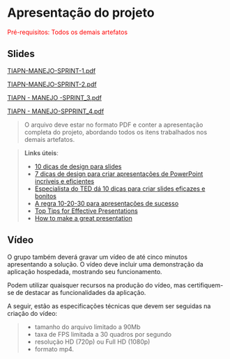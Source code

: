 # Apresentação do projeto

<span style="color:red">Pré-requisitos: Todos os demais artefatos</span>


## Slides

[TIAPN-MANEJO-SPRINT-1.pdf](https://github.com/user-attachments/files/19233468/TIAPN-MANEJO-SPRINT-1.pdf)

[TIAPN-MANEJO-SPRINT-2.pdf](https://github.com/user-attachments/files/19625341/TIAPN.-.MANEJO.-.SPRINT.2.pdf)

[TIAPN - MANEJO -SPRINT_3.pdf](https://github.com/user-attachments/files/20113732/TIAPN.-.MANEJO.-SPRINT_3.pdf)

[TIAPN - MANEJO-SPPRINT_4.pdf](https://github.com/user-attachments/files/20620985/TIAPN.-.MANEJO.pdf)


> O arquivo deve estar no formato PDF e conter a apresentação completa do projeto, abordando todos os itens trabalhados nos demais artefatos. 



> **Links úteis**:
> - [10 dicas de design para slides](https://rockcontent.com/blog/design-para-slides/)
> - [7 dicas de design para criar apresentações de PowerPoint incríveis e eficientes](https://www.shutterstock.com/pt/blog/7-dicas-de-design-para-criar-apresentacoes-de-powerpoint-incriveis-e-eficientes)
> - [Especialista do TED dá 10 dicas para criar slides eficazes e bonitos](https://soap.com.br/blog/especialista-do-ted-da-10-dicas-para-criar-slides-eficazes-e-bonitos)
> - [A regra 10-20-30 para apresentações de sucesso](https://revistapegn.globo.com/Noticias/noticia/2014/07/regra-10-20-30-para-apresentacoes-de-sucesso.html)
> - [Top Tips for Effective Presentations](https://www.skillsyouneed.com/present/presentation-tips.html)
> - [How to make a great presentation](https://www.ted.com/playlists/574/how_to_make_a_great_presentation)


## Vídeo

O grupo também deverá gravar um vídeo de até cinco minutos apresentando a solução. O vídeo deve incluir uma demonstração da aplicação hospedada, mostrando seu funcionamento.

Podem utilizar quaisquer recursos na produção do vídeo, mas certifiquem-se de destacar as funcionalidades da aplicação.

A seguir, estão as especificações técnicas que devem ser seguidas na criação do vídeo:

> - tamanho do arquivo limitado a 90Mb
> - taxa de FPS limitada a 30 quadros por segundo
> - resolução HD (720p) ou Full HD (1080p)
> - formato mp4.


